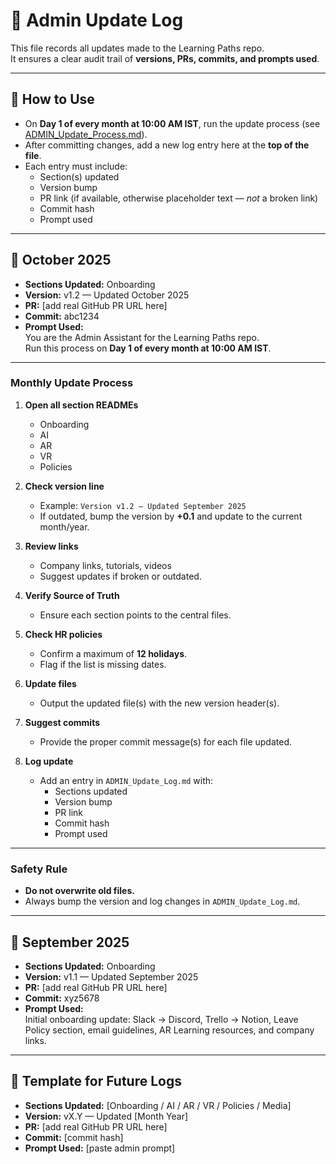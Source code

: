 # 📘 Admin Update Log

This file records all updates made to the Learning Paths repo.  
It ensures a clear audit trail of **versions, PRs, commits, and prompts used**.

---

## 📝 How to Use
- On **Day 1 of every month at 10:00 AM IST**, run the update process (see [ADMIN_Update_Process.md](./admin-update-process.md)).
- After committing changes, add a new log entry here at the **top of the file**.
- Each entry must include:
  - Section(s) updated
  - Version bump
  - PR link (if available, otherwise placeholder text — *not* a broken link)
  - Commit hash
  - Prompt used

---

## 📅 October 2025
- **Sections Updated:** Onboarding  
- **Version:** v1.2 — Updated October 2025  
- **PR:** [add real GitHub PR URL here]  
- **Commit:** abc1234  
- **Prompt Used:**  
You are the Admin Assistant for the Learning Paths repo.  
Run this process on **Day 1 of every month at 10:00 AM IST**.

---

### Monthly Update Process

1. **Open all section READMEs**
   - Onboarding
   - AI
   - AR
   - VR
   - Policies

2. **Check version line**
   - Example: `Version v1.2 — Updated September 2025`
   - If outdated, bump the version by **+0.1** and update to the current month/year.

3. **Review links**
   - Company links, tutorials, videos
   - Suggest updates if broken or outdated.

4. **Verify Source of Truth**
   - Ensure each section points to the central files.

5. **Check HR policies**
   - Confirm a maximum of **12 holidays**.
   - Flag if the list is missing dates.

6. **Update files**
   - Output the updated file(s) with the new version header(s).

7. **Suggest commits**
   - Provide the proper commit message(s) for each file updated.

8. **Log update**
   - Add an entry in `ADMIN_Update_Log.md` with:
     - Sections updated
     - Version bump
     - PR link
     - Commit hash
     - Prompt used

---

### Safety Rule
- **Do not overwrite old files.**  
- Always bump the version and log changes in `ADMIN_Update_Log.md`.

---


## 📅 September 2025
- **Sections Updated:** Onboarding  
- **Version:** v1.1 — Updated September 2025  
- **PR:** [add real GitHub PR URL here]  
- **Commit:** xyz5678  
- **Prompt Used:**  
Initial onboarding update: Slack → Discord, Trello → Notion,
Leave Policy section, email guidelines, AR Learning resources, and company links.

---


## 📅 Template for Future Logs

- **Sections Updated:** [Onboarding / AI / AR / VR / Policies / Media]
- **Version:** vX.Y — Updated [Month Year]
- **PR:** [add real GitHub PR URL here]
- **Commit:** [commit hash]
- **Prompt Used:** [paste admin prompt]
